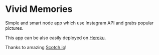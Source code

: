 # Vivid Memories

Simple and smart node app which use Instagram API and grabs popular pictures. 

This app can be also easily deployed on [Heroku](https://www.heroku.com).

Thanks to amazing [Scotch.io](https://scotch.io/)!
